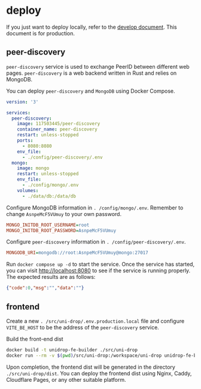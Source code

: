 # deploy

If you just want to deploy locally, refer to the [develop document](./develop.md). This document is for production.

## peer-discovery

`peer-discovery` service is used to exchange PeerID between different web pages. `peer-discovery` is a web backend written in Rust and relies on MongoDB.

You can deploy `peer-discovery` and `MongoDB` using Docker Compose.

```yaml
version: '3'

services:
  peer-discovery:
    image: 117503445/peer-discovery
    container_name: peer-discovery
    restart: unless-stopped
    ports:
      - 8080:8080
    env_file:
      - ./config/peer-discovery/.env
  mongo:
    image: mongo
    restart: unless-stopped
    env_file:
      - ./config/mongo/.env
    volumes:
      - ./data/db:/data/db
```

Configure MongoDB information in `. /config/mongo/.env`. Remember to change `AsnpeMcF5VUmuy` to your own password.

```ini
MONGO_INITDB_ROOT_USERNAME=root
MONGO_INITDB_ROOT_PASSWORD=AsnpeMcF5VUmuy
```

Configure `peer-discovery` information in `. /config/peer-discovery/.env`.

```ini
MONGODB_URI=mongodb://root:AsnpeMcF5VUmuy@mongo:27017
```

Run `docker compose up -d` to start the service. Once the service has started, you can visit [http://localhost:8080](http://localhost:8080) to see if the service is running properly. The expected results are as follows:

```json
{"code":0,"msg":"","data":""}
```

## frontend

Create a new `. /src/uni-drop/.env.production.local` file and configure `VITE_BE_HOST` to be the address of the `peer-discovery` service.

Build the front-end dist

```sh
docker build -t unidrop-fe-builder ./src/uni-drop
docker run --rm -v $(pwd)/src/uni-drop:/workspace/uni-drop unidrop-fe-builder
```

Upon completion, the frontend dist will be generated in the directory `./src/uni-drop/dist`. You can deploy the frontend dist using Nginx, Caddy, Cloudflare Pages, or any other suitable platform.
